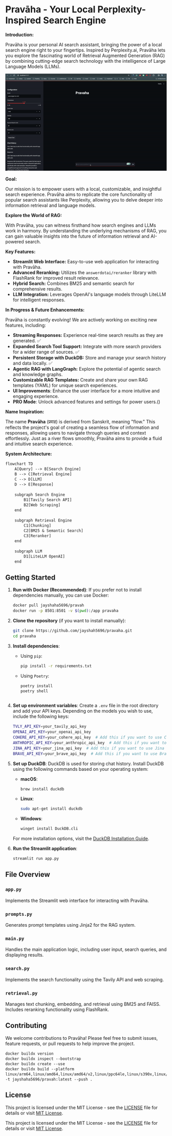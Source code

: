 # Pravāha - Your Local Perplexity-Inspired Search Engine

**Introduction:**

Pravāha is your personal AI search assistant, bringing the power of a local search engine right to your fingertips. Inspired by Perplexity.ai, Pravāha lets you explore the fascinating world of Retrieval Augmented Generation (RAG) by combining cutting-edge search technology with the intelligence of Large Language Models (LLMs).

![Pravāha Demo](assets/demo.gif)

**Goal:**

Our mission is to empower users with a local, customizable, and insightful search experience. Pravāha aims to replicate the core functionality of popular search assistants like Perplexity, allowing you to delve deeper into information retrieval and language models.

**Explore the World of RAG:**

With Pravāha, you can witness firsthand how search engines and LLMs work in harmony. By understanding the underlying mechanisms of RAG, you can gain valuable insights into the future of information retrieval and AI-powered search.

**Key Features:**

* **Streamlit Web Interface:** Easy-to-use web application for interacting with Pravāha.
* **Advanced Reranking:** Utilizes the `answerdotai/reranker` library with FlashRank for improved result relevance.
* **Hybrid Search:** Combines BM25 and semantic search for comprehensive results.
* **LLM Integration:** Leverages OpenAI's language models through LiteLLM for intelligent responses.

**In Progress & Future Enhancements:**

Pravāha is constantly evolving! We are actively working on exciting new features, including:

* **Streaming Responses:** Experience real-time search results as they are generated. ✅
* **Expanded Search Tool Support:** Integrate with more search providers for a wider range of sources. ✅
* **Persistent Storage with DuckDB:** Store and manage your search history and data locally. ✅
* **Agentic RAG with LangGraph:** Explore the potential of agentic search and knowledge graphs. 
* **Customizable RAG Templates:** Create and share your own RAG templates (YAML) for unique search experiences.
* **UI Improvements**: Enhance the user interface for a more intuitive and engaging experience.
* **PRO Mode**: Unlock advanced features and settings for power users.()

**Name Inspiration:**

The name **Pravāha** (प्रवाह) is derived from Sanskrit, meaning "flow." This reflects the project's goal of creating a seamless flow of information and responses, allowing users to navigate through queries and context effortlessly. Just as a river flows smoothly, Pravāha aims to provide a fluid and intuitive search experience.

**System Architecture:**

```mermaid
flowchart TD
    A[Query] --> B[Search Engine]
    B --> C[Retrieval Engine]
    C --> D[LLM]
    D --> E[Response]

    subgraph Search Engine
        B1[Tavily Search API]
        B2[Web Scraping]
    end

    subgraph Retrieval Engine
        C1[Chunking]
        C2[BM25 & Semantic Search]
        C3[Reranker]
    end

    subgraph LLM
        D1[LiteLLM OpenAI]
    end
```

## Getting Started

1. **Run with Docker (Recommended)**:
    If you prefer not to install dependencies manually, you can use Docker:
    ```sh
    docker pull jayshaha5696/pravah
    docker run -p 8501:8501 -v $(pwd):/app pravaha
    ```

2. **Clone the repository** (if you want to install manually):
    ```sh
    git clone https://github.com/jayshah5696/pravaha.git
    cd pravaha
    ```

3. **Install dependencies**:
    - Using `pip`:
        ```sh
        pip install -r requirements.txt
        ```
    - Using `Poetry`:
        ```sh
        poetry install
        poetry shell
    ```

4. **Set up environment variables**:
    Create a `.env` file in the root directory and add your API keys. Depending on the models you wish to use, include the following keys:
    ```sh
    TVLY_API_KEY=your_tavily_api_key
    OPENAI_API_KEY=your_openai_api_key
    COHERE_API_KEY=your_cohere_api_key  # Add this if you want to use Cohere models and reranker
    ANTHROPIC_API_KEY=your_anthropic_api_key  # Add this if you want to use Anthropic models
    JINA_API_KEY=your_jina_api_key  # Add this if you want to use Jina reader api
    BRAVE_API_KEY=your_brave_api_key  # Add this if you want to use Brave search engine
    ```

5. **Set up DuckDB**:
    DuckDB is used for storing chat history. Install DuckDB using the following commands based on your operating system:

    - **macOS**:
        ```sh
        brew install duckdb
        ```

    - **Linux**:
        ```sh
        sudo apt-get install duckdb
        ```

    - **Windows**:
        ```sh
        winget install DuckDB.cli
        ```

    For more installation options, visit the [DuckDB Installation Guide](https://duckdb.org/docs/installation/).

6. **Run the Streamlit application**:
    ```sh
    streamlit run app.py
    ```

## File Overview

### `app.py`
Implements the Streamlit web interface for interacting with Pravāha.

### `prompts.py`
Generates prompt templates using Jinja2 for the RAG system.

### `main.py`
Handles the main application logic, including user input, search queries, and displaying results.

### `search.py`
Implements the search functionality using the Tavily API and web scraping.

### `retrieval.py`
Manages text chunking, embedding, and retrieval using BM25 and FAISS. Includes reranking functionality using FlashRank.

## Contributing

We welcome contributions to Pravāha! Please feel free to submit issues, feature requests, or pull requests to help improve the project.

```
docker buildx version
docker buildx inspect --bootstrap
docker buildx create --use
docker buildx build --platform linux/arm64,linux/amd64,linux/amd64/v2,linux/ppc64le,linux/s390x,linux/386,linux/arm/v7,linux/arm/v6 -t jayshaha5696/pravah:latest --push .
```

## License

This project is licensed under the MIT License - see the [LICENSE](LICENSE) file for details or visit [MIT License](https://opensource.org/licenses/MIT).

This project is licensed under the MIT License - see the [LICENSE](LICENSE) file for details or visit [MIT License](https://opensource.org/licenses/MIT).
